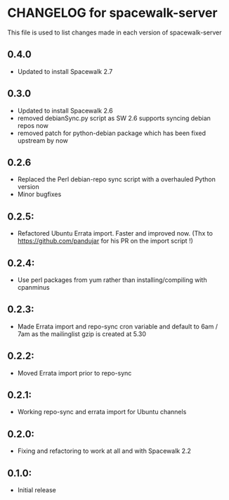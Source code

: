 # CHANGELOG for spacewalk-server #

This file is used to list changes made in each version of spacewalk-server

## 0.4.0
* Updated to install Spacewalk 2.7

## 0.3.0
* Updated to install Spacewalk 2.6
* removed debianSync.py script as SW 2.6 supports syncing debian repos now
* removed patch for python-debian package which has been fixed upstream by now

## 0.2.6
* Replaced the Perl debian-repo sync script with a overhauled Python version
* Minor bugfixes

## 0.2.5:
* Refactored Ubuntu Errata import. Faster and improved now. 
  (Thx to https://github.com/pandujar for his PR on the import script !)

## 0.2.4:
* Use perl packages from yum rather than installing/compiling with cpanminus

## 0.2.3:
* Made Errata import and repo-sync cron variable and default to 6am / 7am as the mailinglist gzip is created at 5.30

## 0.2.2:
* Moved Errata import prior to repo-sync

## 0.2.1:
* Working repo-sync and errata import for Ubuntu channels

## 0.2.0:
* Fixing and refactoring to work at all and with Spacewalk 2.2

## 0.1.0:

* Initial release

